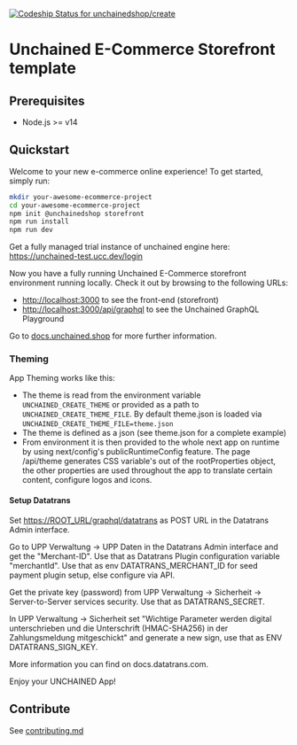 [![Codeship Status for unchainedshop/create](https://app.codeship.com/projects/2f18b4a0-57dc-0138-8b6d-4230a644a556/status?branch=master)](https://app.codeship.com/projects/391300)

# Unchained E-Commerce Storefront template

## Prerequisites

- Node.js >= v14

## Quickstart

Welcome to your new e-commerce online experience! To get started, simply run:

```bash
mkdir your-awesome-ecommerce-project
cd your-awesome-ecommerce-project
npm init @unchainedshop storefront
npm run install
npm run dev
```

Get a fully managed trial instance of unchained engine here: https://unchained-test.ucc.dev/login 

Now you have a fully running Unchained E-Commerce storefront environment running locally. Check it out by browsing to the following URLs:

- <http://localhost:3000> to see the front-end (storefront)
- <http://localhost:3000/api/graphql> to see the Unchained GraphQL Playground

Go to [docs.unchained.shop](https://docs.unchained.shop) for more further information.


### Theming

App Theming works like this:

- The theme is read from the environment variable `UNCHAINED_CREATE_THEME` or
  provided as a path to `UNCHAINED_CREATE_THEME_FILE`. By default theme.json is
  loaded via `UNCHAINED_CREATE_THEME_FILE=theme.json`
- The theme is defined as a json (see theme.json for a complete example)
- From environment it is then provided to the whole next app on runtime by using
  next/config's publicRuntimeConfig feature. The page /api/theme generates CSS
  variable's out of the rootProperties object, the other properties are used
  throughout the app to translate certain content, configure logos and icons.


#### Setup Datatrans

Set <https://ROOT_URL/graphql/datatrans> as POST URL in the Datatrans Admin interface.

Go to UPP Verwaltung -> UPP Daten in the Datatrans Admin interface and get the "Merchant-ID". Use that as Datatrans Plugin configuration variable "merchantId". Use that as env DATATRANS_MERCHANT_ID for seed payment plugin setup, else configure via API.

Get the private key (password) from UPP Verwaltung -> Sicherheit -> Server-to-Server services security. Use that as DATATRANS_SECRET.

In UPP Verwaltung -> Sicherheit set "Wichtige Parameter werden digital unterschrieben und die Unterschrift (HMAC-SHA256) in der Zahlungsmeldung mitgeschickt" and generate a new sign, use that as ENV DATATRANS_SIGN_KEY.

More information you can find on docs.datatrans.com.

Enjoy your UNCHAINED App!

## Contribute

See [contributing.md](./contributing.md)
